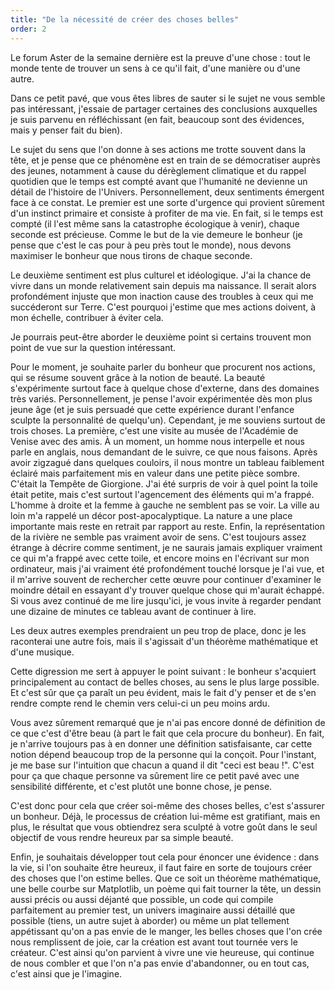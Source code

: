 ```yaml
---
title: "De la nécessité de créer des choses belles"
order: 2
---
```


Le forum Aster de la semaine dernière est la preuve d'une chose : tout le monde tente de trouver un sens à ce qu'il fait, d'une manière ou d'une autre.

Dans ce petit pavé, que vous êtes libres de sauter si le sujet ne vous semble pas intéressant, j'essaie de partager certaines des conclusions auxquelles je suis parvenu en réfléchissant (en fait, beaucoup sont des évidences, mais y penser fait du bien).

Le sujet du sens que l'on donne à ses actions me trotte souvent dans la tête, et je pense que ce phénomène est en train de se démocratiser auprès des jeunes, notamment à cause du dérèglement climatique et du rappel quotidien que le temps est compté avant que l'humanité ne devienne un détail de l'histoire de l'Univers. Personnellement, deux sentiments émergent face à ce constat. Le premier est une sorte d'urgence qui provient sûrement d'un instinct primaire et consiste à profiter de ma vie. En fait, si le temps est compté (il l'est même sans la catastrophe écologique à venir), chaque seconde est précieuse. Comme le but de la vie demeure le bonheur (je pense que c'est le cas pour à peu près tout le monde), nous devons maximiser le bonheur que nous tirons de chaque seconde.

Le deuxième sentiment est plus culturel et idéologique. J'ai la chance de vivre dans un monde relativement sain depuis ma naissance. Il serait alors profondément injuste que mon inaction cause des troubles à ceux qui me succéderont sur Terre. C'est pourquoi j'estime que mes actions doivent, à mon échelle, contribuer à éviter cela.

Je pourrais peut-être aborder le deuxième point si certains trouvent mon point de vue sur la question intéressant.

Pour le moment, je souhaite parler du bonheur que procurent nos actions, qui se résume souvent grâce à la notion de beauté. La beauté s'expérimente surtout face à quelque chose d'externe, dans des domaines très variés. Personnellement, je pense l'avoir expérimentée dès mon plus jeune âge (et je suis persuadé que cette expérience durant l'enfance sculpte la personnalité de quelqu'un). Cependant, je me souviens surtout de trois choses. La première, c'est une visite au musée de l'Académie de Venise avec des amis. À un moment, un homme nous interpelle et nous parle en anglais, nous demandant de le suivre, ce que nous faisons. Après avoir zigzagué dans quelques couloirs, il nous montre un tableau faiblement éclairé mais parfaitement mis en valeur dans une petite pièce sombre. C'était la Tempête de Giorgione. J'ai été surpris de voir à quel point la toile était petite, mais c'est surtout l'agencement des éléments qui m'a frappé. L'homme à droite et la femme à gauche ne semblent pas se voir. La ville au loin m'a rappelé un décor post-apocalyptique. La nature a une place importante mais reste en retrait par rapport au reste. Enfin, la représentation de la rivière ne semble pas vraiment avoir de sens. C'est toujours assez étrange à décrire comme sentiment, je ne saurais jamais expliquer vraiment ce qui m'a frappé avec cette toile, et encore moins en l'écrivant sur mon ordinateur, mais j'ai vraiment été profondément touché lorsque je l'ai vue, et il m'arrive souvent de rechercher cette œuvre pour continuer d'examiner le moindre détail en essayant d'y trouver quelque chose qui m'aurait échappé. Si vous avez continué de me lire jusqu'ici, je vous invite à regarder pendant une dizaine de minutes ce tableau avant de continuer à lire.

Les deux autres exemples prendraient un peu trop de place, donc je les raconterai une autre fois, mais il s'agissait d'un théorème mathématique et d'une musique.

Cette digression me sert à appuyer le point suivant : le bonheur s'acquiert principalement au contact de belles choses, au sens le plus large possible. Et c'est sûr que ça paraît un peu évident, mais le fait d'y penser et de s'en rendre compte rend le chemin vers celui-ci un peu moins ardu.

Vous avez sûrement remarqué que je n'ai pas encore donné de définition de ce que c'est d'être beau (à part le fait que cela procure du bonheur). En fait, je n'arrive toujours pas à en donner une définition satisfaisante, car cette notion dépend beaucoup trop de la personne qui la conçoit. Pour l'instant, je me base sur l'intuition que chacun a quand il dit "ceci est beau !". C'est pour ça que chaque personne va sûrement lire ce petit pavé avec une sensibilité différente, et c'est plutôt une bonne chose, je pense.

C'est donc pour cela que créer soi-même des choses belles, c'est s'assurer un bonheur. Déjà, le processus de création lui-même est gratifiant, mais en plus, le résultat que vous obtiendrez sera sculpté à votre goût dans le seul objectif de vous rendre heureux par sa simple beauté.

Enfin, je souhaitais développer tout cela pour énoncer une évidence : dans la vie, si l'on souhaite être heureux, il faut faire en sorte de toujours créer des choses que l'on estime belles. Que ce soit un théorème mathématique, une belle courbe sur Matplotlib, un poème qui fait tourner la tête, un dessin aussi précis ou aussi déjanté que possible, un code qui compile parfaitement au premier test, un univers imaginaire aussi détaillé que possible (tiens, un autre sujet à aborder) ou même un plat tellement appétissant qu'on a pas envie de le manger, les belles choses que l'on crée nous remplissent de joie, car la création est avant tout tournée vers le créateur. C'est ainsi qu'on parvient à vivre une vie heureuse, qui continue de nous combler et que l'on n'a pas envie d'abandonner, ou en tout cas, c'est ainsi que je l'imagine.